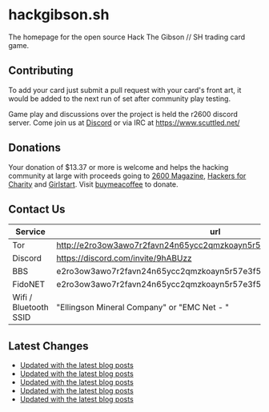 # hackgibson.sh
The homepage for the open source Hack The Gibson // SH trading card game.


## Contributing

To add your card just submit a pull request with your card's front art, it would be added to the next run of set after community play testing.

Game play and discussions over the project is held the r2600 discord server. Come join us at [Discord](https://discord.com/invite/9hABUzz) or via IRC at https://www.scuttled.net/


## Donations

Your donation of $13.37 or more is welcome and helps the hacking community at large with proceeds going to [2600 Magazine](https://2600.com/), [Hackers for Charity](https://hackersforcharity.org) and [Girlstart](https://girlstart.org).  Visit [buymeacoffee](https://www.buymeacoffee.com/hackgibson.sh) to donate.


## Contact Us

Service | url
-|-
Tor | http://e2ro3ow3awo7r2favn24n65ycc2qmzkoayn5r57e3f56nvjwdcgg32ad.onion
Discord | https://discord.com/invite/9hABUzz
BBS | e2ro3ow3awo7r2favn24n65ycc2qmzkoayn5r57e3f56nvjwdcgg32ad.onion:23
FidoNET | e2ro3ow3awo7r2favn24n65ycc2qmzkoayn5r57e3f56nvjwdcgg32ad.onion:24554
Wifi / Bluetooth SSID | "Ellingson Mineral Company" or "EMC Net - <fidonet address>"

## Latest Changes
<!-- BLOG-POST-LIST:START -->
- [Updated with the latest blog posts](https://github.com/DFW2600/hackgibson.sh/commit/be7778af373e1f9940d329dab028f8b72d0c3391)
- [Updated with the latest blog posts](https://github.com/DFW2600/hackgibson.sh/commit/1f86240f105bc1209ce3cfa69f5a0436ab05aae6)
- [Updated with the latest blog posts](https://github.com/DFW2600/hackgibson.sh/commit/7ae8d8b40b54e0e8ec7bceb38c36f9e9cc52f447)
- [Updated with the latest blog posts](https://github.com/DFW2600/hackgibson.sh/commit/61d7da8f90e1806f5e414772a3aeb9d3a6f58858)
- [Updated with the latest blog posts](https://github.com/DFW2600/hackgibson.sh/commit/51ec943532f64111a0b751228484e18a68eaf1f4)
<!-- BLOG-POST-LIST:END -->
